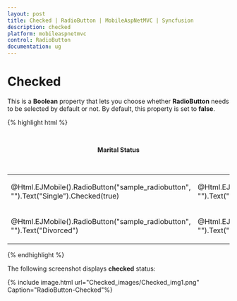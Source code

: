 ```yaml
---
layout: post
title: Checked | RadioButton | MobileAspNetMVC | Syncfusion
description: checked 
platform: mobileaspnetmvc
control: RadioButton
documentation: ug
---
```


# Checked 

This is a **Boolean** property that lets you choose whether **RadioButton** needs to be selected by default or not. By default, this property is set to **false**.

{% highlight html %}

<div align="center">

<br />

<div>

<div>

<div>

<b>Marital Status</b>

</div>

</div>

<br />

<table>

<tr>

<td width="100px">

@Html.EJMobile().RadioButton("sample_radiobutton", "").Text("Single").Checked(true)



</td>

<td width="100px">

@Html.EJMobile().RadioButton("sample_radiobutton", "").Text("Married ")

</td>

</tr>

<tr>

<td width="100px">

@Html.EJMobile().RadioButton("sample_radiobutton", "").Text("Divorced")

</td>



<td width="100px">

@Html.EJMobile().RadioButton("sample_radiobutton", "").Text("Widowed")

</td>



</tr>

</table>

</div>

</div>

{% endhighlight %}

The following screenshot displays **checked** status:

{% include image.html url="Checked_images/Checked_img1.png" Caption="RadioButton-Checked"%}

